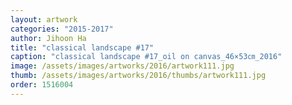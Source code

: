 ```yaml
---
layout: artwork
categories: "2015-2017"
author: Jihoon Ha
title: "classical landscape #17"
caption: "classical landscape #17_oil on canvas_46×53㎝_2016"
image: /assets/images/artworks/2016/artwork111.jpg
thumb: /assets/images/artworks/2016/thumbs/artwork111.jpg
order: 1516004
---
```

